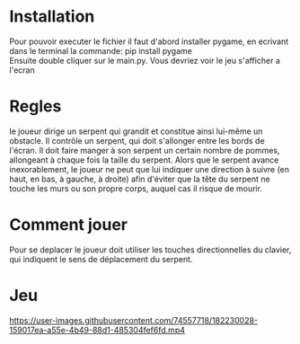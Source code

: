 # __Installation__  
Pour pouvoir executer le fichier il faut d'abord installer pygame, en ecrivant dans le terminal la commande: pip install pygame  
Ensuite double cliquer sur le main.py. Vous devriez voir le jeu s'afficher a l'ecran  
  
# __Regles__   
 le joueur dirige un serpent qui grandit et constitue ainsi lui-même un obstacle. Il contrôle un serpent, qui doit s'allonger entre les bords de l'écran. Il doit faire manger à son serpent un certain nombre de pommes, allongeant à chaque fois la taille du serpent. Alors que le serpent avance inexorablement, le joueur ne peut que lui indiquer une direction à suivre (en haut, en bas, à gauche, à droite) afin d'éviter que la tête du serpent ne touche les murs ou son propre corps, auquel cas il risque de mourir.
 
 # __Comment jouer__
 Pour se deplacer le joueur doit utiliser les touches directionnelles du clavier, qui indiquent le sens de déplacement du serpent.  
   
# __Jeu__



https://user-images.githubusercontent.com/74557718/182230028-159017ea-a55e-4b49-88d1-485304fef6fd.mp4

